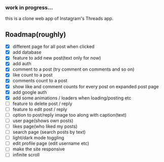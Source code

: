 ### work in progress...


this is a clone web app of Instagram's Threads app.


## Roadmap(roughly)
- [X] different page for all post when clicked 
- [X] add database
- [X] feature to add new post(text only for now)
- [X] add auth
- [X] comment to a post (try comment on comments and so on)
- [X] like count to a post
- [X] comments count to a post
- [X] show like and comment counts for every post on expanded post page
- [X] add google auth
- [X] add some animations / loaders when loading/posting etc
- [ ] feature to delete post / reply
- [ ] feature to edit post / reply
- [ ] option to post/reply image too along with caption(text)
- [ ] user page(shows own posts)
- [ ] likes page(who liked my posts)
- [ ] search page (search posts by text)
- [ ] light/dark mode toggling
- [ ] edit profile page (edit username etc)
- [ ] make the site responsive
- [ ] infinite scroll